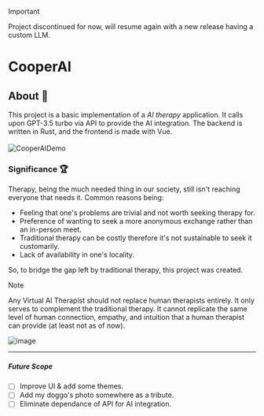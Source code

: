 > [!IMPORTANT]
> Project discontinued for now, will resume again with a new release having a custom LLM.

CooperAI
========

## About 📖
This project is a basic implementation of a _AI therapy_ application. It calls upon GPT-3.5 turbo via API to provide the AI integration. The backend is written in Rust, and the frontend is made with Vue.
<br>
<br>
![CooperAIDemo](https://github.com/kinxyo/CooperAI/assets/90744941/2245bc6c-f23c-4422-89e0-4e0b93f15230)
<br>
### Significance 🏆
Therapy, being the much needed thing in our society, still isn't reaching everyone that needs it. Common reasons being:
- Feeling that one's problems are trivial and not worth seeking therapy for.
- Preference of wanting to seek a more anonymous exchange rather than an in-person meet.
- Traditional therapy can be costly therefore it's not sustainable to seek it customarily.
- Lack of availability in one's locality.

So, to bridge the gap left by traditional therapy, this project was created.

> [!NOTE]
>  Any Virtual AI Therapist should not replace human therapists entirely. It only serves to complement the traditional therapy. It cannot replicate the same level of human connection, empathy, and intuition that a human therapist can provide (at least not as of now).

![image](https://github.com/kinxyo/CooperAI/assets/90744941/29f52ed9-8e73-4c7a-a8f5-4aca5807825f)

---
##### Future Scope 
- [ ] Improve UI & add some themes.
- [ ] Add my doggo's photo somewhere as a tribute.
- [ ] Eliminate dependance of API for AI integration.
